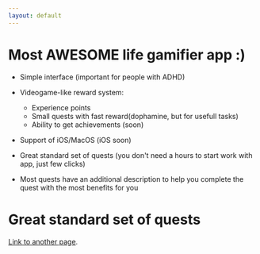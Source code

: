 ```yaml
---
layout: default
---
```


# Most **AWESOME** life gamifier app :)

- Simple interface (important for people with ADHD)

- Videogame-like reward system:
  - Experience points
  - Small quests with fast reward(dophamine, but for usefull tasks)
  - Ability to get achievements (soon)
- Support of iOS/MacOS (iOS soon)

- Great standard set of quests (you don't need a hours to start work with app, just few clicks)

- Most quests have an additional description to help you complete the quest with the most benefits for you


# Great standard set of quests



[Link to another page](./another-page.html).
